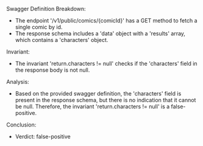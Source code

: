 Swagger Definition Breakdown:
- The endpoint '/v1/public/comics/{comicId}' has a GET method to fetch a single comic by id.
- The response schema includes a 'data' object with a 'results' array, which contains a 'characters' object.

Invariant:
- The invariant 'return.characters != null' checks if the 'characters' field in the response body is not null.

Analysis:
- Based on the provided swagger definition, the 'characters' field is present in the response schema, but there is no indication that it cannot be null. Therefore, the invariant 'return.characters != null' is a false-positive.

Conclusion:
- Verdict: false-positive
